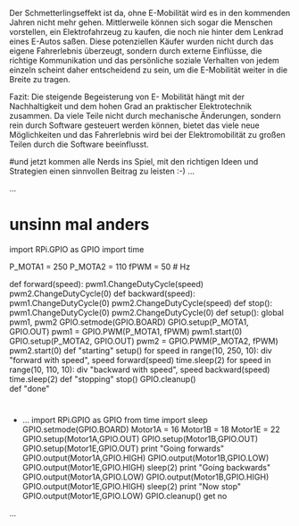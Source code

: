 Der Schmetterlingseffekt ist da, ohne E-Mobilität wird es in den kommenden Jahren nicht mehr gehen. Mittlerweile können sich sogar die Menschen vorstellen, ein Elektrofahrzeug zu kaufen, die noch nie hinter dem Lenkrad eines E-Autos saßen. Diese potenziellen Käufer wurden nicht durch das eigene Fahrerlebnis überzeugt, sondern durch externe Einflüsse, die richtige Kommunikation und das persönliche soziale Verhalten von jedem einzeln scheint daher entscheidend zu sein, um die E-Mobilität weiter in die Breite zu tragen.

Fazit:
Die steigende Begeisterung von E- Mobilität hängt mit der Nachhaltigkeit und dem hohen Grad an praktischer Elektrotechnik zusammen. Da viele Teile nicht durch mechanische Änderungen, sondern rein durch Software gesteuert werden können, bietet das viele neue Möglichkeiten und das Fahrerlebnis wird bei der Elektromobilität zu großen Teilen durch die Software beeinflusst. 

#und jetzt kommen alle Nerds ins Spiel, mit den richtigen Ideen und Strategien einen sinnvollen Beitrag zu leisten :-) … 

...
# unsinn mal anders

import RPi.GPIO as GPIO
import time

P_MOTA1 = 250
P_MOTA2 = 110
fPWM = 50  # Hz 

def forward(speed):
    pwm1.ChangeDutyCycle(speed)
    pwm2.ChangeDutyCycle(0)
def backward(speed):        
    pwm1.ChangeDutyCycle(0)
    pwm2.ChangeDutyCycle(speed)
    def stop():
    pwm1.ChangeDutyCycle(0)
    pwm2.ChangeDutyCycle(0)
def setup():
    global pwm1, pwm2
    GPIO.setmode(GPIO.BOARD)
    GPIO.setup(P_MOTA1, GPIO.OUT)
    pwm1 = GPIO.PWM(P_MOTA1, fPWM)
    pwm1.start(0)
    GPIO.setup(P_MOTA2, GPIO.OUT)
    pwm2 = GPIO.PWM(P_MOTA2, fPWM)
    pwm2.start(0)
def "starting"
setup()
for speed in range(10, 250, 10):
    div "forward with speed", speed
    forward(speed)
    time.sleep(2)
for speed in range(10, 110, 10):
    div "backward with speed", speed
    backward(speed)
    time.sleep(2)
def "stopping"
stop()
GPIO.cleanup()    
def "done"
#
* ...
import RPi.GPIO as GPIO
from time import sleep
GPIO.setmode(GPIO.BOARD)
Motor1A = 16
Motor1B = 18
Motor1E = 22
GPIO.setup(Motor1A,GPIO.OUT)
GPIO.setup(Motor1B,GPIO.OUT)
GPIO.setup(Motor1E,GPIO.OUT)
print "Going forwards"
GPIO.output(Motor1A,GPIO.HIGH)
GPIO.output(Motor1B,GPIO.LOW)
GPIO.output(Motor1E,GPIO.HIGH)
sleep(2)
print "Going backwards"
GPIO.output(Motor1A,GPIO.LOW)
GPIO.output(Motor1B,GPIO.HIGH)
GPIO.output(Motor1E,GPIO.HIGH)
sleep(2)
print "Now stop"
GPIO.output(Motor1E,GPIO.LOW)
GPIO.cleanup()
get no

...
